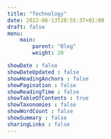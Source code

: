 ```yaml
---
title: "Technology"
date: 2022-06-13T20:55:37+01:00
draft: false
menu:
    main:
        parent: "Blog"
        weight: 20

showDate : false
showDateUpdated : false
showHeadingAnchors : false
showPagination : false
showReadingTime : false
showTableOfContents : true
showTaxonomies : false
showWordCount : false
showSummary : false
sharingLinks : false
---
```


